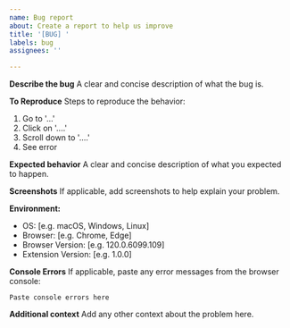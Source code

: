```yaml
---
name: Bug report
about: Create a report to help us improve
title: '[BUG] '
labels: bug
assignees: ''

---
```


**Describe the bug**
A clear and concise description of what the bug is.

**To Reproduce**
Steps to reproduce the behavior:
1. Go to '...'
2. Click on '....'
3. Scroll down to '....'
4. See error

**Expected behavior**
A clear and concise description of what you expected to happen.

**Screenshots**
If applicable, add screenshots to help explain your problem.

**Environment:**
 - OS: [e.g. macOS, Windows, Linux]
 - Browser: [e.g. Chrome, Edge]
 - Browser Version: [e.g. 120.0.6099.109]
 - Extension Version: [e.g. 1.0.0]

**Console Errors**
If applicable, paste any error messages from the browser console:
```
Paste console errors here
```

**Additional context**
Add any other context about the problem here.